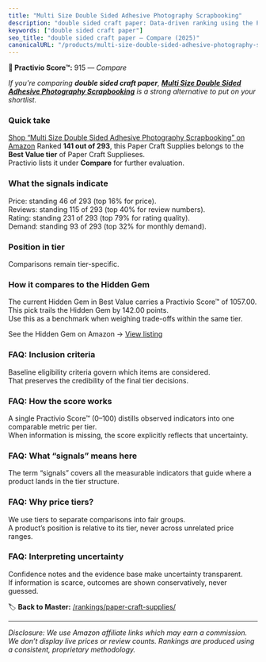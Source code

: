 ```yaml
---
title: "Multi Size Double Sided Adhesive Photography Scrapbooking"
description: "double sided craft paper: Data-driven ranking using the Practivio Score™. Positioned by quality, value, demand, findability, momentum."
keywords: ["double sided craft paper"]
seo_title: "double sided craft paper — Compare (2025)"
canonicalURL: "/products/multi-size-double-sided-adhesive-photography-scrapbooking-B0BWDSJSY6/"
---
```


**🛒 Practivio Score™:** 915 — _Compare_


*If you're comparing **double sided craft paper**, **[Multi Size Double Sided Adhesive Photography Scrapbooking](https://www.amazon.com/dp/B0BWDSJSY6?tag=practivio-20)** is a strong alternative to put on your shortlist.*
### Quick take
[Shop “Multi Size Double Sided Adhesive Photography Scrapbooking” on Amazon](https://www.amazon.com/dp/B0BWDSJSY6?tag=practivio-20)
Ranked **141 out of 293**, this Paper Craft Supplies belongs to the **Best Value tier** of Paper Craft Supplieses.  
Practivio lists it under **Compare** for further evaluation.

### What the signals indicate
Price: standing 46 of 293 (top 16% for price).  
Reviews: standing 115 of 293 (top 40% for review numbers).  
Rating: standing 231 of 293 (top 79% for rating quality).  
Demand: standing 93 of 293 (top 32% for monthly demand).

### Position in tier
Comparisons remain tier-specific.

### How it compares to the Hidden Gem
The current Hidden Gem in Best Value carries a Practivio Score™ of 1057.00.  
This pick trails the Hidden Gem by 142.00 points.  
Use this as a benchmark when weighing trade-offs within the same tier.  

See the Hidden Gem on Amazon → [View listing](https://www.amazon.com/dp/B00178QQJ8?tag=practivio-20)

### FAQ: Inclusion criteria
Baseline eligibility criteria govern which items are considered.  
That preserves the credibility of the final tier decisions.

### FAQ: How the score works
A single Practivio Score™ (0–100) distills observed indicators into one comparable metric per tier.  
When information is missing, the score explicitly reflects that uncertainty.

### FAQ: What “signals” means here
The term “signals” covers all the measurable indicators that guide where a product lands in the tier structure.

### FAQ: Why price tiers?
We use tiers to separate comparisons into fair groups.  
A product’s position is relative to its tier, never across unrelated price ranges.

### FAQ: Interpreting uncertainty
Confidence notes and the evidence base make uncertainty transparent.  
If information is scarce, outcomes are shown conservatively, never guessed.

<!-- Missing template for Compare/CompareWithinPriceClass -->


🏷️ **Back to Master:** [/rankings/paper-craft-supplies/](/rankings/paper-craft-supplies/)

---
_Disclosure: We use Amazon affiliate links which may earn a commission. We don’t display live prices or review counts. Rankings are produced using a consistent, proprietary methodology._

